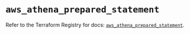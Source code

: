 # `aws_athena_prepared_statement`

Refer to the Terraform Registry for docs: [`aws_athena_prepared_statement`](https://registry.terraform.io/providers/hashicorp/aws/6.6.0/docs/resources/athena_prepared_statement).
